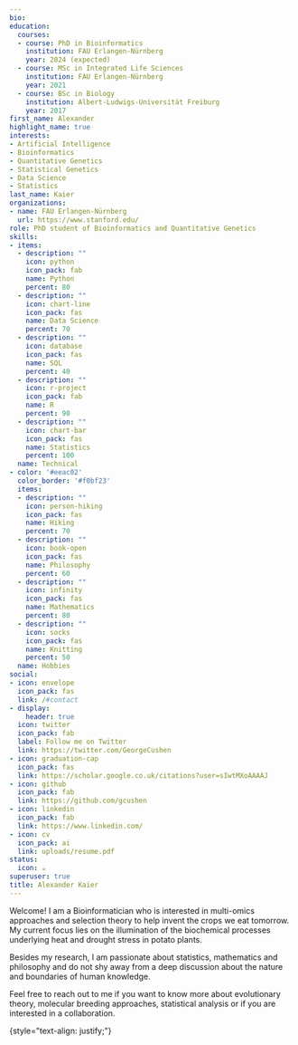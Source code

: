```yaml
---
bio:
education:
  courses:
  - course: PhD in Bioinformatics
    institution: FAU Erlangen-Nürnberg
    year: 2024 (expected)
  - course: MSc in Integrated Life Sciences
    institution: FAU Erlangen-Nürnberg
    year: 2021
  - course: BSc in Biology
    institution: Albert-Ludwigs-Universität Freiburg
    year: 2017
first_name: Alexander
highlight_name: true
interests:
- Artificial Intelligence
- Bioinformatics
- Quantitative Genetics
- Statistical Genetics
- Data Science
- Statistics
last_name: Kaier
organizations:
- name: FAU Erlangen-Nürnberg
  url: https://www.stanford.edu/
role: PhD student of Bioinformatics and Quantitative Genetics
skills:
- items:
  - description: ""
    icon: python
    icon_pack: fab
    name: Python
    percent: 80
  - description: ""
    icon: chart-line
    icon_pack: fas
    name: Data Science
    percent: 70
  - description: ""
    icon: database
    icon_pack: fas
    name: SQL
    percent: 40
  - description: ""
    icon: r-project
    icon_pack: fab
    name: R
    percent: 90
  - description: ""
    icon: chart-bar
    icon_pack: fas
    name: Statistics
    percent: 100
  name: Technical
- color: '#eeac02'
  color_border: '#f0bf23'
  items:
  - description: ""
    icon: person-hiking
    icon_pack: fas
    name: Hiking
    percent: 70
  - description: ""
    icon: book-open
    icon_pack: fas
    name: Philosophy
    percent: 60
  - description: ""
    icon: infinity
    icon_pack: fas
    name: Mathematics
    percent: 80
  - description: ""
    icon: socks
    icon_pack: fas
    name: Knitting
    percent: 50
  name: Hobbies
social:
- icon: envelope
  icon_pack: fas
  link: /#contact
- display:
    header: true
  icon: twitter
  icon_pack: fab
  label: Follow me on Twitter
  link: https://twitter.com/GeorgeCushen
- icon: graduation-cap
  icon_pack: fas
  link: https://scholar.google.co.uk/citations?user=sIwtMXoAAAAJ
- icon: github
  icon_pack: fab
  link: https://github.com/gcushen
- icon: linkedin
  icon_pack: fab
  link: https://www.linkedin.com/
- icon: cv
  icon_pack: ai
  link: uploads/resume.pdf
status:
  icon: ☕️
superuser: true
title: Alexander Kaier
---
```


Welcome! I am a Bioinformatician who is interested in multi-omics approaches and selection theory to help invent the crops we eat tomorrow. My current focus lies on the illumination of the biochemical processes underlying heat and drought stress in potato plants.

Besides my research, I am passionate about statistics, mathematics and philosophy and do not shy away from a deep discussion about the nature and boundaries of human knowledge.

Feel free to reach out to me if you want to know more about evolutionary theory, molecular breeding approaches, statistical analysis or if you are interested in a collaboration.

[//]: # (One of my idols, the great french mathematician Henri Poincaré, has once been described as follows: "He took up new interests, but seldom dropped any". In that regard, I feel very much connected to him. I am frequently switching between my .)

{style="text-align: justify;"}
